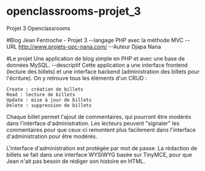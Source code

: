 # openclassrooms-projet_3
Projet 3 Openclassrooms

#Blog Jean Fentroche - Projet 3
--langage
PHP avec la méthode MVC
--URL
http://www.projets-opc-nana.com/
--Auteur
Djapa Nana

#Le projet
Une application de blog simple en PHP et avec une base de données MySQL.
--descriptif
Cette application a une interface frontend (lecture des billets) et une interface backend (administration des billets pour l'écriture). On y retrouve tous les éléments d'un CRUD :

    Create : création de billets
    Read : lecture de billets
    Update : mise à jour de billets
    Delete : suppression de billets

Chaque billet permet l'ajout de commentaires, qui pourront être modérés dans l'interface d'administration.
Les lecteurs peuvent "signaler" les commentaires pour que ceux-ci remontent plus facilement dans l'interface d'administration pour être modérés.

L'interface d'administration est protégée par mot de passe. La rédaction de billets se fait dans une interface WYSIWYG basée sur TinyMCE, pour que Jean n'ait pas besoin de rédiger son histoire en HTML.
